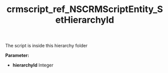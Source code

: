 ﻿---
title: crmscript_ref_NSCRMScriptEntity_SetHierarchyId
description: NSCRMScriptEntity.SetHierarchyId(Integer hierarchyId)
intellisense: NSCRMScriptEntity.SetHierarchyId
keywords: NSCRMScriptEntity, GetHierarchyId
so.topic: reference
---

The script is inside this hierarchy folder

**Parameter:** 
 - **hierarchyId** Integer

